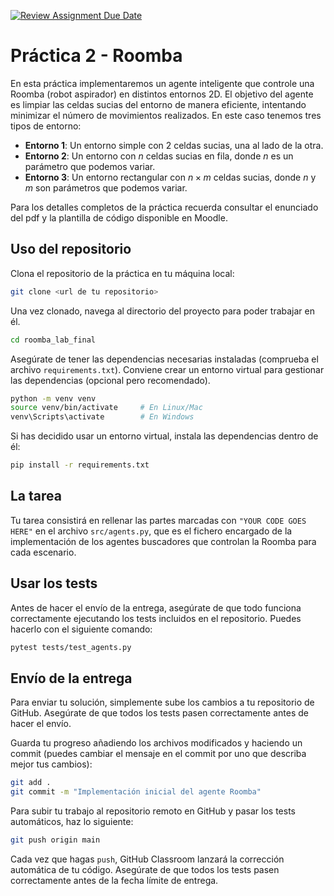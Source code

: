 [![Review Assignment Due Date](https://classroom.github.com/assets/deadline-readme-button-22041afd0340ce965d47ae6ef1cefeee28c7c493a6346c4f15d667ab976d596c.svg)](https://classroom.github.com/a/eoFuNbY0)
# Práctica 2 - Roomba

En esta práctica implementaremos un agente inteligente que controle una Roomba (robot aspirador) en distintos entornos 2D. El objetivo del agente es limpiar las celdas sucias del entorno de manera eficiente, intentando minimizar el número de movimientos realizados. En este caso tenemos tres tipos de entorno:
- **Entorno 1**: Un entorno simple con 2 celdas sucias, una al lado de la otra.
- **Entorno 2**: Un entorno con $n$ celdas sucias en fila, donde $n$ es un parámetro que podemos variar.
- **Entorno 3**: Un entorno rectangular con $n \times m$ celdas sucias, donde $n$ y $m$ son parámetros que podemos variar.

Para los detalles completos de la práctica recuerda consultar el enunciado del pdf y la plantilla de código disponible en Moodle.

## Uso del repositorio

Clona el repositorio de la práctica en tu máquina local:

```bash
git clone <url de tu repositorio> 
```

Una vez clonado, navega al directorio del proyecto para poder trabajar en él.

```bash
cd roomba_lab_final
```

Asegúrate de tener las dependencias necesarias instaladas (comprueba el archivo `requirements.txt`). Conviene crear un entorno virtual para gestionar las dependencias (opcional pero recomendado).

```bash
python -m venv venv
source venv/bin/activate     # En Linux/Mac
venv\Scripts\activate        # En Windows
```

Si has decidido usar un entorno virtual, instala las dependencias dentro de él:

```bash
pip install -r requirements.txt
```
## La tarea

Tu tarea consistirá en rellenar las partes marcadas con `"YOUR CODE GOES HERE"` en el archivo `src/agents.py`, que es el fichero encargado de la implementación de los agentes buscadores que controlan la Roomba para cada escenario. 

## Usar los tests

Antes de hacer el envío de la entrega, asegúrate de que todo funciona correctamente ejecutando los tests incluidos en el repositorio. Puedes hacerlo con el siguiente comando:

```bash
pytest tests/test_agents.py
```

## Envío de la entrega
Para enviar tu solución, simplemente sube los cambios a tu repositorio de GitHub. Asegúrate de que todos los tests pasen correctamente antes de hacer el envío. 

Guarda tu progreso añadiendo los archivos modificados y haciendo un commit (puedes cambiar el mensaje en el commit por uno que describa mejor tus cambios):
```bash
git add .
git commit -m "Implementación inicial del agente Roomba"
```

Para subir tu trabajo al repositorio remoto en GitHub y pasar los tests automáticos, haz lo siguiente:
```bash
git push origin main
```
Cada vez que hagas `push`, GitHub Classroom lanzará la corrección automática de tu código. Asegúrate de que todos los tests pasen correctamente antes de la fecha límite de entrega.